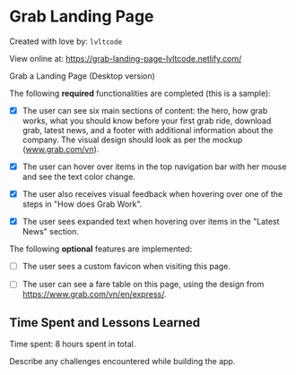 # Grab Landing Page

Created with love by: `lvltcode`
  
View online at: https://grab-landing-page-lvltcode.netlify.com/
  
Grab a Landing Page (Desktop version)

The following **required** functionalities are completed (this is a sample):

* [x] The user can see six main sections of content: the hero, how grab works, what you should know before your first grab ride, download grab, latest news, and a footer with additional information about the company. The visual design should look as per the mockup (www.grab.com/vn).

* [x] The user can hover over items in the top navigation bar with her mouse and see the text color change. 
* [x] The user also receives visual feedback when hovering over one of the steps in "How does Grab Work".
* [x] The user sees expanded text when hovering over items in the "Latest News" section.

The following **optional** features are implemented:

* [ ] The user sees a custom favicon when visiting this page.
* [ ] The user can see a fare table on this page, using the design from https://www.grab.com/vn/en/express/.


## Time Spent and Lessons Learned

Time spent: 8 hours spent in total.

Describe any challenges encountered while building the app.

